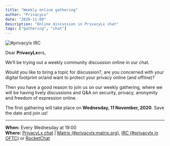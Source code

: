 ```yaml
---
title: "Weekly online gathering"
author: "PrivacyLx"
date: "2020-11-09"
Description: "Online discussion in PrivacyLx chat"
tags: ["gathering", "chat"]
---
```


![#privacylx IRC](/img/privacylx-irc.png)

Dear **PrivacyLx**ers,

We’ll be trying out a weekly community discussion online in our chat.

Would you like to bring a topic for discussion?, are you concerned with your
digital footprint or/and want to protect your privacy online (and offline)?

Then you have a good reason to join us on our weekly gathering, where we will be
having lively discussions and Q&A on security, privacy, anonymity and freedom of
expression online.

The first gathering will take place on **Wednesday, 11 November, 2020**.
Save the date and join us!

---

**When:** Every Wednesday at 19:00\
**Where:** [PrivacyLx chat](https://privacylx.org/community/) |
         [Matrix (#privacylx:matrix.org)](https://riot.im/app/#/room/#privacylx:matrix.org),
         [IRC (#privacylx in OFTC)](https://webchat.oftc.net/?channels=privacylx) or
         [RocketChat](https://chat.direitosdigitais.pt/channel/privacylx)
